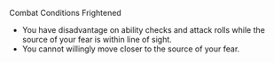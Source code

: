 Combat
Conditions
Frightened
<ul>
  <li>You have disadvantage on ability checks and attack rolls while the source of your fear is within line of sight.</li>
  <li>You cannot willingly move closer to the source of your fear.</li>
</ul>
